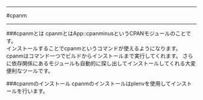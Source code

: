 
---
#cpanm

---
###cpanmとは
cpanmとはApp::cpanminusというCPANモジュールのことです。  
インストールすることでcpanmというコマンドが使えるようになります。  
cpanmはコマンド一つでビルドからインストールまで実行してくれます。
さらに依存関係にあるモジュールも自動的に探し出してインストールしてくれる大変便利なツールです。

###cpanmのインストール
cpanmのインストールはplenvを使用してインストールを行います。
